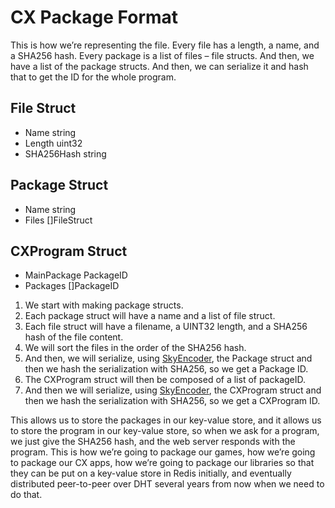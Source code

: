# CX Package Format
This is how we’re representing the file. Every file has a length, a name, and a SHA256 hash. Every package is a list of files – file structs. And then, we have a list of the package structs. And then, we can serialize it and hash that to get the ID for the whole program.

## File Struct
- Name string
- Length uint32
- SHA256Hash string

## Package Struct
- Name string
- Files []FileStruct

## CXProgram Struct
- MainPackage PackageID
- Packages []PackageID

1. We start with making package structs.
2. Each package struct will have a name and a list of file struct. 
3. Each file struct will have a filename, a UINT32 length, and a SHA256 hash of the file content. 
4. We will sort the files in the order of the SHA256 hash. 
5. And then, we will serialize, using [SkyEncoder](https://github.com/skycoin/skyencoder), the Package struct and then we hash the serialization with SHA256, so we get a Package ID.
6. The CXProgram struct will then be composed of a list of packageID.
7. And then we will serialize, using [SkyEncoder](https://github.com/skycoin/skyencoder), the CXProgram struct and then we hash the serialization with SHA256, so we get a CXProgram ID.

This allows us to store the packages in our key-value store, and it allows us to store the program in our key-value store, so when we ask for a program, we just give the SHA256 hash, and the web server responds with the program. This is how we’re going to package our games, how we’re going to package our CX apps, how we’re going to package our libraries so that they can be put on a key-value store in Redis initially, and eventually distributed peer-to-peer over DHT several years from now when we need to do that.

